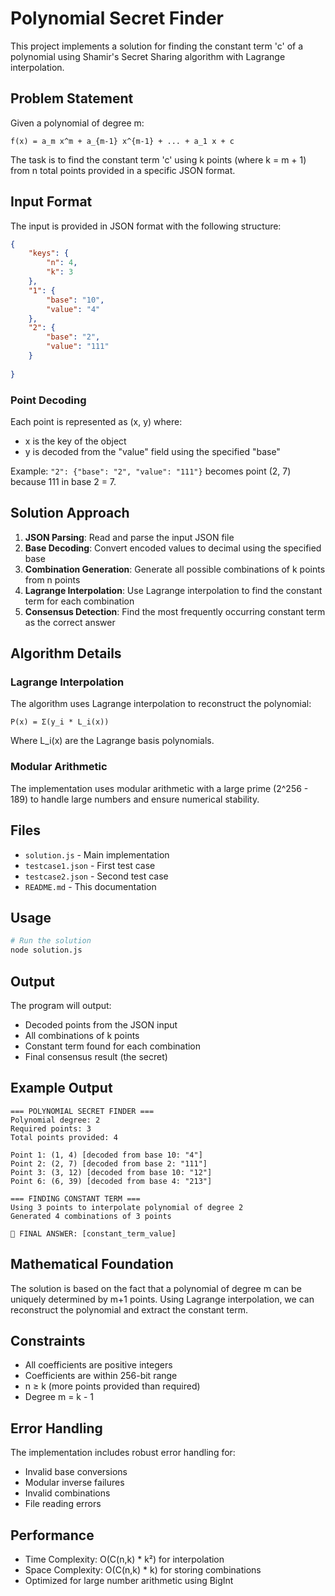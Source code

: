 # Polynomial Secret Finder

This project implements a solution for finding the constant term 'c' of a polynomial using Shamir's Secret Sharing algorithm with Lagrange interpolation.

## Problem Statement

Given a polynomial of degree m:
```
f(x) = a_m x^m + a_{m-1} x^{m-1} + ... + a_1 x + c
```

The task is to find the constant term 'c' using k points (where k = m + 1) from n total points provided in a specific JSON format.

## Input Format

The input is provided in JSON format with the following structure:

```json
{
    "keys": {
        "n": 4,        
        "k": 3        
    },
    "1": {
        "base": "10",  
        "value": "4"   
    },
    "2": {
        "base": "2",
        "value": "111"
    }
    
}
```

### Point Decoding

Each point is represented as (x, y) where:
- x is the key of the object
- y is decoded from the "value" field using the specified "base"

Example: `"2": {"base": "2", "value": "111"}` becomes point (2, 7) because 111 in base 2 = 7.

## Solution Approach

1. **JSON Parsing**: Read and parse the input JSON file
2. **Base Decoding**: Convert encoded values to decimal using the specified base
3. **Combination Generation**: Generate all possible combinations of k points from n points
4. **Lagrange Interpolation**: Use Lagrange interpolation to find the constant term for each combination
5. **Consensus Detection**: Find the most frequently occurring constant term as the correct answer

## Algorithm Details

### Lagrange Interpolation

The algorithm uses Lagrange interpolation to reconstruct the polynomial:

```
P(x) = Σ(y_i * L_i(x))
```

Where L_i(x) are the Lagrange basis polynomials.

### Modular Arithmetic

The implementation uses modular arithmetic with a large prime (2^256 - 189) to handle large numbers and ensure numerical stability.

## Files

- `solution.js` - Main implementation
- `testcase1.json` - First test case
- `testcase2.json` - Second test case
- `README.md` - This documentation

## Usage

```bash
# Run the solution
node solution.js
```

## Output

The program will output:
- Decoded points from the JSON input
- All combinations of k points
- Constant term found for each combination
- Final consensus result (the secret)

## Example Output

```
=== POLYNOMIAL SECRET FINDER ===
Polynomial degree: 2
Required points: 3
Total points provided: 4

Point 1: (1, 4) [decoded from base 10: "4"]
Point 2: (2, 7) [decoded from base 2: "111"]
Point 3: (3, 12) [decoded from base 10: "12"]
Point 6: (6, 39) [decoded from base 4: "213"]

=== FINDING CONSTANT TERM ===
Using 3 points to interpolate polynomial of degree 2
Generated 4 combinations of 3 points

🎯 FINAL ANSWER: [constant_term_value]
```

## Mathematical Foundation

The solution is based on the fact that a polynomial of degree m can be uniquely determined by m+1 points. Using Lagrange interpolation, we can reconstruct the polynomial and extract the constant term.

## Constraints

- All coefficients are positive integers
- Coefficients are within 256-bit range
- n ≥ k (more points provided than required)
- Degree m = k - 1

## Error Handling

The implementation includes robust error handling for:
- Invalid base conversions
- Modular inverse failures
- Invalid combinations
- File reading errors

## Performance

- Time Complexity: O(C(n,k) * k²) for interpolation
- Space Complexity: O(C(n,k) * k) for storing combinations
- Optimized for large number arithmetic using BigInt 